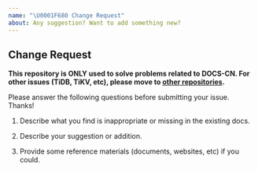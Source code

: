 ```yaml
---
name: "\U0001F680 Change Request"
about: Any suggestion? Want to add something new?
---
```


## Change Request

**This repository is ONLY used to solve problems related to DOCS-CN. For other issues (TiDB, TiKV, etc), please move to [other repositories](https://github.com/pingcap/).**
<!-- 本仓库仅用于解决与中文文档相关的问题，
如需讨论产品相关技术或反馈 bug，请移步其他[相关仓库](https://github.com/pingcap/)。
如果在产品使用中遇到问题，需要寻求技术支持，请移步 [AskTUG 论坛](https://asktug.com/)。 -->

Please answer the following questions before submitting your issue. Thanks!
<!-- 非常感谢你提出相关问题，在提交你的 issue 之前，请回答下面几个问题：-->

1. Describe what you find is inappropriate or missing in the existing docs.
<!-- 1. 描述在现有文档中，你发现不恰当或缺失的内容。-->


2. Describe your suggestion or addition.
<!-- 2. 描述你想要扩充的方面或你的建议。-->


3. Provide some reference materials (documents, websites, etc) if you could.
<!-- 3. 如果方便的话，请提供一些参考资料（比如你发现的文档、网站等）。-->


